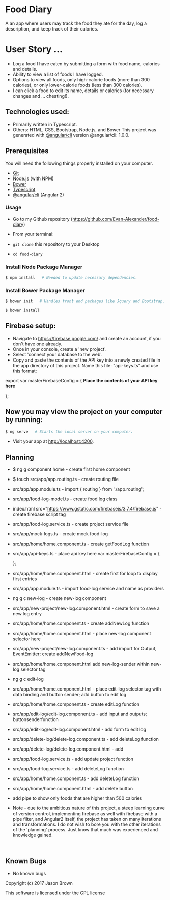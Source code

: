 # Food Diary

A an app where users may track the food they ate for the day, log a description, and keep track of their calories.

# User Story …

* Log a food I have eaten by submitting a form with food name, calories and details.
* Ability to view a list of foods I have logged.
* Options to view all foods, only high-calorie foods (more than 300 calories), or only lower-calorie foods (less than 300 calories).
* I can click a food to edit its name, details or calories (for necessary changes and ... cheating!).

## Technologies used:
- Primarily written in Typescript.
- Others: HTML, CSS, Bootstrap, Node.js, and Bower
This project was generated with [@angular/cli](https://github.com/angular/angular-cli) version @angular/cli: 1.0.0.


## Prerequisites

You will need the following things properly installed on your computer.

* [Git](https://git-scm.com/)
* [Node.js](https://nodejs.org/) (with NPM)
* [Bower](https://bower.io/)
* [Typescript](https://www.typescriptlang.org/)
* [@angular/cli](https://cli.angular.io/) (Angular 2)

### Usage

* Go to my Github repository (https://github.com/Evan-Alexander/food-diary)

* From your terminal:

* `git clone` this repository to your Desktop
* `cd food-diary`

### Install Node Package Manager

```bash
$ npm install   # Needed to update necessary dependencies.
```

### Install Bower Package Manager

```bash
$ bower init   # Handles front end packages like Jquery and Bootstrap.
```

```bash
$ bower install  
```
## Firebase setup:
* Navigate to https://firebase.google.com/ and create an account, if you don't have one already.
* Once in your console, create a 'new project'.  
* Select 'connect your database to the web'.
* Copy and paste the contents of the API key into a newly created file in the app directory of this project.  Name this file: "api-keys.ts" and use this format:

export var masterFirebaseConfig = {
**Place the contents of your API key here**

};

## Now you may view the project on your computer by running:

```bash
$ ng serve   # Starts the local server on your computer.
```
* Visit your app at [http://localhost:4200](http://localhost:4200).

## Planning

* $ ng g component home - create first home component
* $ touch src/app/app.routing.ts - create routing file
* src/app/app.module.ts - import { routing } from './app.routing';
* src/app/food-log-model.ts - create food log class
* index.html src="https://www.gstatic.com/firebasejs/3.7.4/firebase.js" - create firebase script tag
* src/app/food-log.service.ts - create project service file
* src/app/mock-logs.ts - create mock food-log
* src/app/home/home.component.ts - create getFoodLog function
* src/app/api-keys.ts - place api key here
  var masterFirebaseConfig = {

    };
* src/app/home/home.component.html - create first for loop to display first entries
* src/app/app.module.ts - import food-log service and name as providers
* ng g c new-log - create new-log component
* src/app/new-project/new-log.component.html - create form to save a new log entry
* src/app/home/home.component.ts - create addNewLog function
* src/app/home/home.component.html - place new-log component selector here
* src/app/new-project/new-log.component.ts - add import for Output, EventEmitter; create addNewFood-log
* src/app/home/home.component.html add new-log-sender within new-log selector tag
* ng g c edit-log
* src/app/home/home.component.html - place edit-log selector tag with data binding and button sender; add button to edit log
* src/app/home/home.component.ts - create editLog function
* src/app/edit-log/edit-log.component.ts - add input and outputs; buttonsenderfunction
* src/app/edit-log/edit-log.component.html - add form to edit log
* src/app/delete-log/delete-log.component.ts - add deleteLog function
* src/app/delete-log/delete-log.component.html - add
* src/app/food-log.service.ts - add update project function
* src/app/food-log.service.ts - add deleteLog function
* src/app/home/home.component.ts - add deleteLog function
* src/app/home/home.component.html - add delete button
* add pipe to show only foods that are higher than 500 calories

* Note - due to the ambitious nature of this project, a steep learning curve of version control, implementing firebase as well with firebase with a pipe filter, and Angular2 itself, the project has taken on many iterations and transformations.  I do not wish to bore you with the other iterations of the 'planning' process.  Just know that much was experienced and knowledge gained.  

&nbsp;
## Known Bugs
* No known bugs

Copyright (c) 2017 Jason Brown

This software is licensed under the GPL license
